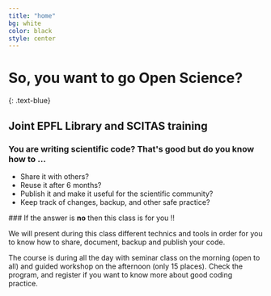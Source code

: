 ```yaml
---
title: "home"
bg: white
color: black
style: center
---
```


# So, you want to go Open Science?
{: .text-blue}

<span class="fa-stack subtlecircle" style="font-size:100px; background:rgba(0,95,183,0.1)">
  <i class="fa fa-circle fa-stack-2x text-white"></i>
  <i class="fa fa-graduation-cap fa-stack-1x text-blue"></i>
</span>

## Joint EPFL Library and SCITAS training

### You are writing scientific code? That's good but do you know how to ...
* Share it with others?
* Reuse it after 6 months?
* Publish it and make it useful for the scientific community?
* Keep track of changes, backup, and other safe practice?

### If the answer is **no** then this class is for you !! 

We will present during this class different technics and tools in order for you to know how to share, document, backup and publish your code.

The course is during all the day with seminar class on the morning (open to all) and guided workshop on the afternoon (only 15 places).
Check the program, and register if you want to know more about good coding practice.
